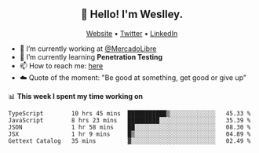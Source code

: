 <h2 align="center">👋 Hello! I'm Weslley.</h2>
<p align="center">
  <a href="http://weslleyneri.com.br">Website</a> •
  <a href="https://twitter.com/Weslley_Neri">Twitter</a> •
  <a href="https://www.linkedin.com/in/weslley-neri-3658908b">LinkedIn</a>
</p>


- 🔭 I’m currently working at [@MercadoLibre](https://github.com/mercadolibre)
- 🌱 I’m currently learning **Penetration Testing**
- 📫 How to reach me: [here](mailto:weslley39@gmail.com)
- ☁️ Quote of the moment: "Be good at something, get good or give up"

📊 **This week I spent my time working on**
<!--START_SECTION:waka-->
```text
TypeScript        10 hrs 45 mins  ███████████▒░░░░░░░░░░░░░   45.33 % 
JavaScript        8 hrs 23 mins   █████████░░░░░░░░░░░░░░░░   35.39 % 
JSON              1 hr 58 mins    ██░░░░░░░░░░░░░░░░░░░░░░░   08.30 % 
JSX               1 hr 9 mins     █▒░░░░░░░░░░░░░░░░░░░░░░░   04.89 % 
Gettext Catalog   35 mins         ▓░░░░░░░░░░░░░░░░░░░░░░░░   02.49 % 
```
<!--END_SECTION:waka-->

<!-- Inspired by https://github.com/gruselhaus/gruselhaus -->